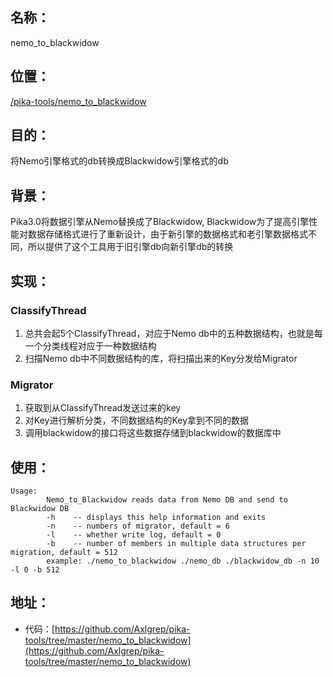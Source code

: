 ## 名称：
nemo_to_blackwidow

## 位置：
[/pika-tools/nemo_to_blackwidow](https://github.com/Axlgrep/pika-tools/tree/master/nemo_to_blackwidow)

## 目的：
将Nemo引擎格式的db转换成Blackwidow引擎格式的db

## 背景：
Pika3.0将数据引擎从Nemo替换成了Blackwidow, Blackwidow为了提高引擎性能对数据存储格式进行了重新设计，由于新引擎的数据格式和老引擎数据格式不同，所以提供了这个工具用于旧引擎db向新引擎db的转换

## 实现：
### ClassifyThread
1. 总共会起5个ClassifyThread，对应于Nemo db中的五种数据结构，也就是每一个分类线程对应于一种数据结构
2. 扫描Nemo db中不同数据结构的库，将扫描出来的Key分发给Migrator

### Migrator
1. 获取到从ClassifyThread发送过来的key
2. 对Key进行解析分类，不同数据结构的Key拿到不同的数据
3. 调用blackwidow的接口将这些数据存储到blackwidow的数据库中

## 使用：
```
Usage:
        Nemo_to_Blackwidow reads data from Nemo DB and send to Blackwidow DB
        -h    -- displays this help information and exits
        -n    -- numbers of migrator, default = 6
        -l    -- whether write log, default = 0
        -b    -- number of members in multiple data structures per migration, default = 512
        example: ./nemo_to_blackwidow ./nemo_db ./blackwidow_db -n 10 -l 0 -b 512
```

## 地址：
* 代码：[https://github.com/Axlgrep/pika-tools/tree/master/nemo_to_blackwidow](https://github.com/Axlgrep/pika-tools/tree/master/nemo_to_blackwidow)
